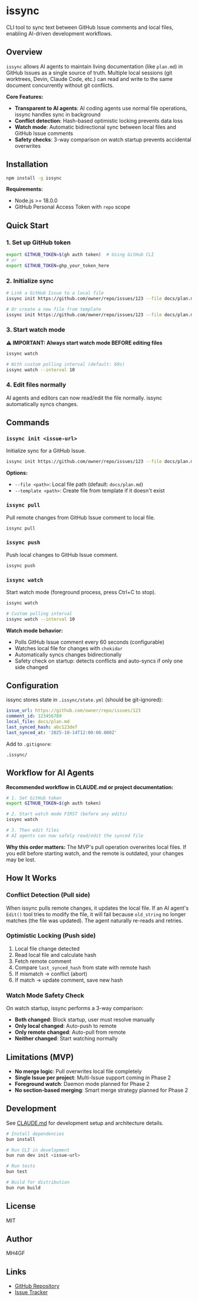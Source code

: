# issync

CLI tool to sync text between GitHub Issue comments and local files, enabling AI-driven development workflows.

## Overview

`issync` allows AI agents to maintain living documentation (like `plan.md`) in GitHub Issues as a single source of truth. Multiple local sessions (git worktrees, Devin, Claude Code, etc.) can read and write to the same document concurrently without git conflicts.

**Core Features:**

- **Transparent to AI agents**: AI coding agents use normal file operations, issync handles sync in background
- **Conflict detection**: Hash-based optimistic locking prevents data loss
- **Watch mode**: Automatic bidirectional sync between local files and GitHub Issue comments
- **Safety checks**: 3-way comparison on watch startup prevents accidental overwrites

## Installation

```bash
npm install -g issync
```

**Requirements:**

- Node.js >= 18.0.0
- GitHub Personal Access Token with `repo` scope

## Quick Start

### 1. Set up GitHub token

```bash
export GITHUB_TOKEN=$(gh auth token)  # Using GitHub CLI
# or
export GITHUB_TOKEN=ghp_your_token_here
```

### 2. Initialize sync

```bash
# Link a GitHub Issue to a local file
issync init https://github.com/owner/repo/issues/123 --file docs/plan.md

# Or create a new file from template
issync init https://github.com/owner/repo/issues/123 --file docs/plan.md --template template.md
```

### 3. Start watch mode

**⚠️ IMPORTANT: Always start watch mode BEFORE editing files**

```bash
issync watch

# With custom polling interval (default: 60s)
issync watch --interval 10
```

### 4. Edit files normally

AI agents and editors can now read/edit the file normally. issync automatically syncs changes.

## Commands

### `issync init <issue-url>`

Initialize sync for a GitHub Issue.

```bash
issync init https://github.com/owner/repo/issues/123 --file docs/plan.md
```

**Options:**
- `--file <path>`: Local file path (default: `docs/plan.md`)
- `--template <path>`: Create file from template if it doesn't exist

### `issync pull`

Pull remote changes from GitHub Issue comment to local file.

```bash
issync pull
```

### `issync push`

Push local changes to GitHub Issue comment.

```bash
issync push
```

### `issync watch`

Start watch mode (foreground process, press Ctrl+C to stop).

```bash
issync watch

# Custom polling interval
issync watch --interval 10
```

**Watch mode behavior:**

- Polls GitHub Issue comment every 60 seconds (configurable)
- Watches local file for changes with `chokidar`
- Automatically syncs changes bidirectionally
- Safety check on startup: detects conflicts and auto-syncs if only one side changed

## Configuration

issync stores state in `.issync/state.yml` (should be git-ignored):

```yaml
issue_url: https://github.com/owner/repo/issues/123
comment_id: 123456789
local_file: docs/plan.md
last_synced_hash: abc123def
last_synced_at: '2025-10-14T12:00:00.000Z'
```

Add to `.gitignore`:

```gitignore
.issync/
```

## Workflow for AI Agents

**Recommended workflow in CLAUDE.md or project documentation:**

```bash
# 1. Set GitHub token
export GITHUB_TOKEN=$(gh auth token)

# 2. Start watch mode FIRST (before any edits)
issync watch

# 3. Then edit files
# AI agents can now safely read/edit the synced file
```

**Why this order matters:** The MVP's pull operation overwrites local files. If you edit before starting watch, and the remote is outdated, your changes may be lost.

## How It Works

### Conflict Detection (Pull side)

When issync pulls remote changes, it updates the local file. If an AI agent's `Edit()` tool tries to modify the file, it will fail because `old_string` no longer matches (the file was updated). The agent naturally re-reads and retries.

### Optimistic Locking (Push side)

1. Local file change detected
2. Read local file and calculate hash
3. Fetch remote comment
4. Compare `last_synced_hash` from state with remote hash
5. If mismatch → conflict (abort)
6. If match → update comment, save new hash

### Watch Mode Safety Check

On watch startup, issync performs a 3-way comparison:

- **Both changed**: Block startup, user must resolve manually
- **Only local changed**: Auto-push to remote
- **Only remote changed**: Auto-pull from remote
- **Neither changed**: Start watching normally

## Limitations (MVP)

- **No merge logic**: Pull overwrites local file completely
- **Single Issue per project**: Multi-Issue support coming in Phase 2
- **Foreground watch**: Daemon mode planned for Phase 2
- **No section-based merging**: Smart merge strategy planned for Phase 2

## Development

See [CLAUDE.md](./CLAUDE.md) for development setup and architecture details.

```bash
# Install dependencies
bun install

# Run CLI in development
bun run dev init <issue-url>

# Run tests
bun test

# Build for distribution
bun run build
```

## License

MIT

## Author

MH4GF

## Links

- [GitHub Repository](https://github.com/MH4GF/issync)
- [Issue Tracker](https://github.com/MH4GF/issync/issues)
